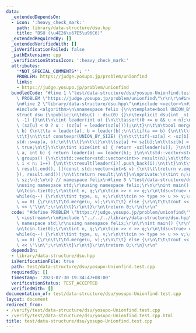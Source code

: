 ```yaml
---
data:
  _extendedDependsOn:
  - icon: ':heavy_check_mark:'
    path: library/data-structure/dsu.hpp
    title: "DSU (\u4E26\u67E5\u96C6)"
  _extendedRequiredBy: []
  _extendedVerifiedWith: []
  _isVerificationFailed: false
  _pathExtension: cpp
  _verificationStatusIcon: ':heavy_check_mark:'
  attributes:
    '*NOT_SPECIAL_COMMENTS*': ''
    PROBLEM: https://judge.yosupo.jp/problem/unionfind
    links:
    - https://judge.yosupo.jp/problem/unionfind
  bundledCode: "#line 1 \"test/data-structure/dsu/yosupo-Unionfind.test.cpp\"\n#define\
    \ PROBLEM \"https://judge.yosupo.jp/problem/unionfind\"\r\n\r\n#include <iostream>\r\
    \n#line 2 \"library/data-structure/dsu.hpp\"\n#include <vector>\n#include <cassert>\n\
    #include <algorithm>\n\nnamespace felix {\n\ntemplate<bool UNION_BY_SIZE = false>\n\
    struct dsu {\npublic:\n\tdsu() : dsu(0) {}\n\texplicit dsu(int _n) : n(_n), sz(n,\
    \ -1) {}\n\t\n\tint leader(int u) {\n\t\tassert(0 <= u && u < n);\n\t\treturn\
    \ (sz[u] < 0 ? u : (sz[u] = leader(sz[u])));\n\t}\n\t\n\tbool merge(int a, int\
    \ b) {\n\t\ta = leader(a), b = leader(b);\n\t\tif(a == b) {\n\t\t\treturn false;\n\
    \t\t}\n\t\tif constexpr(UNION_BY_SIZE) {\n\t\t\tif(-sz[a] < -sz[b]) {\n\t\t\t\t\
    std::swap(a, b);\n\t\t\t}\n\t\t}\n\t\tsz[a] += sz[b];\n\t\tsz[b] = a;\n\t\treturn\
    \ true;\n\t}\n\t\n\tint size(int u) { return -sz[leader(u)]; }\n\tbool same(int\
    \ a, int b) { return leader(a) == leader(b); }\n\n\tstd::vector<std::vector<int>>\
    \ groups() {\n\t\tstd::vector<std::vector<int>> result(n);\n\t\tfor(int i = 0;\
    \ i < n; i++) {\n\t\t\tresult[leader(i)].push_back(i);\n\t\t}\n\t\tresult.erase(std::remove_if(result.begin(),\
    \ result.end(), [](const std::vector<int>& v) {\n\t\t\treturn v.empty();\n\t\t\
    }), result.end());\n\t\treturn result;\n\t}\n\nprivate:\n\tint n;\n\tstd::vector<int>\
    \ sz;\n};\n\n} // namespace felix\n#line 5 \"test/data-structure/dsu/yosupo-Unionfind.test.cpp\"\
    \nusing namespace std;\r\nusing namespace felix;\r\n\r\nint main() {\r\n\tios::sync_with_stdio(false);\r\
    \n\tcin.tie(0);\r\n\tint n, q;\r\n\tcin >> n >> q;\r\n\tdsu<true> d(n);\r\n\t\
    while(q--) {\r\n\t\tint type, u, v;\r\n\t\tcin >> type >> u >> v;\r\n\t\tif(type\
    \ == 0) {\r\n\t\t\td.merge(u, v);\r\n\t\t} else {\r\n\t\t\tcout << d.same(u, v)\
    \ << \"\\n\";\r\n\t\t}\r\n\t}\r\n\treturn 0;\r\n}\r\n"
  code: "#define PROBLEM \"https://judge.yosupo.jp/problem/unionfind\"\r\n\r\n#include\
    \ <iostream>\r\n#include \"../../../library/data-structure/dsu.hpp\"\r\nusing\
    \ namespace std;\r\nusing namespace felix;\r\n\r\nint main() {\r\n\tios::sync_with_stdio(false);\r\
    \n\tcin.tie(0);\r\n\tint n, q;\r\n\tcin >> n >> q;\r\n\tdsu<true> d(n);\r\n\t\
    while(q--) {\r\n\t\tint type, u, v;\r\n\t\tcin >> type >> u >> v;\r\n\t\tif(type\
    \ == 0) {\r\n\t\t\td.merge(u, v);\r\n\t\t} else {\r\n\t\t\tcout << d.same(u, v)\
    \ << \"\\n\";\r\n\t\t}\r\n\t}\r\n\treturn 0;\r\n}\r\n"
  dependsOn:
  - library/data-structure/dsu.hpp
  isVerificationFile: true
  path: test/data-structure/dsu/yosupo-Unionfind.test.cpp
  requiredBy: []
  timestamp: '2023-07-30 19:34:47+08:00'
  verificationStatus: TEST_ACCEPTED
  verifiedWith: []
documentation_of: test/data-structure/dsu/yosupo-Unionfind.test.cpp
layout: document
redirect_from:
- /verify/test/data-structure/dsu/yosupo-Unionfind.test.cpp
- /verify/test/data-structure/dsu/yosupo-Unionfind.test.cpp.html
title: test/data-structure/dsu/yosupo-Unionfind.test.cpp
---
```

